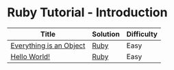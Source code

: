 # Ruby Tutorial - Introduction

| Title | Solution | Difficulty |
| ----- | -------- | ---------- |
| [Everything is an Object](https://www.hackerrank.com/challenges/ruby-tutorial-everything-is-an-object) | [Ruby](./Everything%20is%20an%20Object/main.rb) | Easy |
| [Hello World!](https://www.hackerrank.com/challenges/ruby-hello-world) | [Ruby](./Hello%20World!/main.rb) | Easy |
